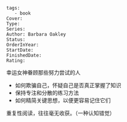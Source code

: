 ```
tags: 
   - book 
Cover: 
Type:
Series: 
Author: Barbara Oakley
Status: 
OrderInYear:
StartDate:
FinishedDate:
Rating: 
```


幸运女神眷顾那些努力尝试的人

- 如何欺骗自己，怀疑自己是否真正掌握了知识
- 保持专注和分散的练习方法
- 如何精简关键思想，以便更容易记住它们


重复性阅读，往往毫无收获。（一种认知错觉）








